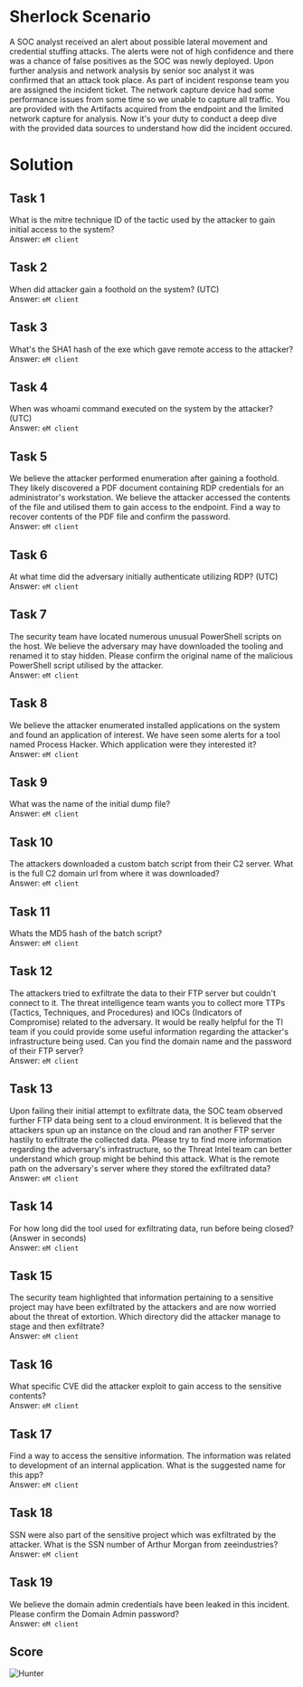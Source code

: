 # Sherlock Scenario
A SOC analyst received an alert about possible lateral movement and credential stuffing attacks. The alerts were not of high confidence and there was a chance of false positives as the SOC was newly deployed. 
Upon further analysis and network analysis by senior soc analyst it was confirmed that an attack took place. As part of incident response team you are assigned the incident ticket. The network capture device had some performance issues from some time so we unable to capture all traffic. 
You are provided with the Artifacts acquired from the endpoint and the limited network capture for analysis. Now it's your duty to conduct a deep dive with the provided data sources to understand how did the incident occured.

# Solution
## Task 1
What is the mitre technique ID of the tactic used by the attacker to gain initial access to the system?
<br>Answer: `eM client`

## Task 2
When did attacker gain a foothold on the system? (UTC)
<br>Answer: `eM client`

## Task 3
What's the SHA1 hash of the exe which gave remote access to the attacker?
<br>Answer: `eM client`

## Task 4
When was whoami command executed on the system by the attacker? (UTC)
<br>Answer: `eM client`

## Task 5
We believe the attacker performed enumeration after gaining a foothold. They likely discovered a PDF document containing RDP credentials for an administrator's workstation. 
We believe the attacker accessed the contents of the file and utilised them to gain access to the endpoint. Find a way to recover contents of the PDF file and confirm the password.
<br>Answer: `eM client`

## Task 6
At what time did the adversary initially authenticate utilizing RDP? (UTC)
<br>Answer: `eM client`

## Task 7
The security team have located numerous unusual PowerShell scripts on the host. We believe the adversary may have downloaded the tooling and renamed it to stay hidden. 
Please confirm the original name of the malicious PowerShell script utilised by the attacker.
<br>Answer: `eM client`

## Task 8
We believe the attacker enumerated installed applications on the system and found an application of interest. We have seen some alerts for a tool named Process Hacker. Which application were they interested it?
<br>Answer: `eM client`

## Task 9
What was the name of the initial dump file?
<br>Answer: `eM client`

## Task 10
The attackers downloaded a custom batch script from their C2 server. What is the full C2 domain url from where it was downloaded?
<br>Answer: `eM client`

## Task 11
Whats the MD5 hash of the batch script?
<br>Answer: `eM client`

## Task 12
The attackers tried to exfiltrate the data to their FTP server but couldn't connect to it. The threat intelligence team wants you to collect more TTPs (Tactics, Techniques, and Procedures) and IOCs (Indicators of Compromise) related to the adversary. 
It would be really helpful for the TI team if you could provide some useful information regarding the attacker's infrastructure being used. Can you find the domain name and the password of their FTP server?
<br>Answer: `eM client`

## Task 13
Upon failing their initial attempt to exfiltrate data, the SOC team observed further FTP data being sent to a cloud environment. 
It is believed that the attackers spun up an instance on the cloud and ran another FTP server hastily to exfiltrate the collected data. 
Please try to find more information regarding the adversary's infrastructure, so the Threat Intel team can better understand which group might be behind this attack. What is the remote path on the adversary's server where they stored the exfiltrated data?
<br>Answer: `eM client`

## Task 14
For how long did the tool used for exfiltrating data, run before being closed? (Answer in seconds)
<br>Answer: `eM client`

## Task 15
The security team highlighted that information pertaining to a sensitive project may have been exfiltrated by the attackers and are now worried about the threat of extortion. Which directory did the attacker manage to stage and then exfiltrate?
<br>Answer: `eM client`

## Task 16
What specific CVE did the attacker exploit to gain access to the sensitive contents?
<br>Answer: `eM client`

## Task 17
Find a way to access the sensitive information. The information was related to development of an internal application. What is the suggested name for this app?
<br>Answer: `eM client`

## Task 18
SSN were also part of the sensitive project which was exfiltrated by the attacker. What is the SSN number of Arthur Morgan from zeeindustries?
<br>Answer: `eM client`

## Task 19
We believe the domain admin credentials have been leaked in this incident. Please confirm the Domain Admin password?
<br>Answer: `eM client`

## Score
![Hunter](https://github.com/warlocksmurf/HTB-writeups/assets/121353711/330b05c7-0c05-4d45-8f81-05448befbd62)

